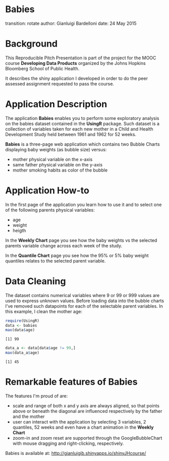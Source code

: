 Babies
========================================================
transition: rotate
author: Gianluigi Bardelloni
date: 24 May 2015

Background
========================================================
This Reproducible Pitch Presentation is part of the project for the MOOC course **Developing Data Products** organized by the Johns Hopkins Bloomberg School of Public Health.

It describes the shiny application I developed in order to do the peer assessed assignment requested to pass the course.


Application Description
========================================================
The application **Babies** enables you to perform some exploratory analysis on the babies dataset contained in the **UsingR** package. Such dataset is a collection of variables taken for each new mother in a Child and Health Development Study held between 1961 and 1962 for 52 weeks.

**Babies** is a three-page web application which contains two Bubble Charts displaying baby weights (as bubble size) versus:
- mother physical variable on the x-axis
- same father physical variable on the y-axis 
- mother smoking habits as color of the bubble

Application How-to
========================================================
In the first page of the application you learn how to use it and to select one of the following parents physical variables:
- age
- weight
- heigth

In the **Weekly Chart** page you see how the baby weights vs the selected parents variable change across each week of the study.

In the **Quantile Chart** page you see how the 95% or 5% baby weight quantiles relates to the selected parent variable. 

Data Cleaning
========================================================
The dataset contains numerical variables where 9 or 99 or 999 values are used to express unknown values.
Before loading data into the bubble charts I've removed such datapoints for each of the selectable parent variables.
In this example, I clean the mother age:


```r
require(UsingR)
data <- babies
max(data$age)
```

```
[1] 99
```

```r
data_a <- data[data$age != 99,]
max(data_a$age)
```

```
[1] 45
```

Remarkable features of Babies
========================================================
The features I'm proud of are:
- scale and range of both x and y axis are always aligned, so that points above or beneath the diagonal are influenced respectively by the father and the mother
- user can interact with the application by selecting 3 variables, 2 quantiles, 52 weeks and even have a chart animation in the **Weekly Chart**
- zoom-in and zoom reset are supported through the GoogleBubbleChart with mouse dragging and right-clicking, respectively.

Babies is available at: http://gianluigib.shinyapps.io/shinyJHcourse/
